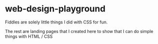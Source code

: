 # web-design-playground
Fiddles are solely little things I did with CSS for fun.

The rest are landing pages that I created here to show that I can do simple things with HTML / CSS
